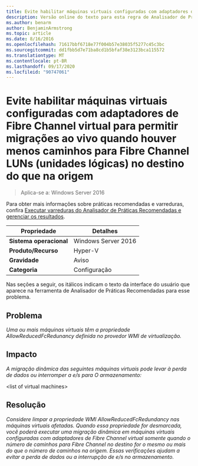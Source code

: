 ```yaml
---
title: Evite habilitar máquinas virtuais configuradas com adaptadores de Fibre Channel virtual para permitir migrações ao vivo quando houver menos caminhos para Fibre Channel LUNs (unidades lógicas) no destino do que na origem
description: Versão online do texto para esta regra de Analisador de Práticas Recomendadas.
ms.author: benarm
author: BenjaminArmstrong
ms.topic: article
ms.date: 8/16/2016
ms.openlocfilehash: 71617bbf6718e77f004b57e38035f5277c45c3bc
ms.sourcegitcommit: dd1fbb5d7e71ba8cd1b5bfaf38e3123bca115572
ms.translationtype: MT
ms.contentlocale: pt-BR
ms.lasthandoff: 09/17/2020
ms.locfileid: "90747061"
---
```

# <a name="avoid-enabling-virtual-machines-configured-with-virtual-fibre-channel-adapters-to-allow-live-migrations-when-there-are-fewer-paths-to-fibre-channel-logical-units-luns-on-the-destination-than-on-the-source"></a>Evite habilitar máquinas virtuais configuradas com adaptadores de Fibre Channel virtual para permitir migrações ao vivo quando houver menos caminhos para Fibre Channel LUNs (unidades lógicas) no destino do que na origem

>Aplica-se a: Windows Server 2016

Para obter mais informações sobre práticas recomendadas e varreduras, confira [Executar varreduras do Analisador de Práticas Recomendadas e gerenciar os resultados](https://go.microsoft.com/fwlink/p/?LinkID=223177).

|Propriedade|Detalhes|
|-|-|
|**Sistema operacional**|Windows Server 2016|
|**Produto/Recurso**|Hyper-V|
|**Gravidade**|Aviso|
|**Categoria**|Configuração|

Nas seções a seguir, os itálicos indicam o texto da interface do usuário que aparece na ferramenta de Analisador de Práticas Recomendadas para esse problema.

## <a name="issue"></a>**Problema**
*Uma ou mais máquinas virtuais têm a propriedade AllowReducedFcRedunancy definida no provedor WMI de virtualização.*

## <a name="impact"></a>**Impacto**
*A migração dinâmica das seguintes máquinas virtuais pode levar à perda de dados ou interromper a e/s para O armazenamento:*

\<list of virtual machines>

## <a name="resolution"></a>**Resolução**
*Considere limpar a propriedade WMI AllowReducedFcRedundancy nas máquinas virtuais afetadas. Quando essa propriedade for desmarcada, você poderá executar uma migração dinâmica em máquinas virtuais configuradas com adaptadores de Fibre Channel virtual somente quando o número de caminhos para Fibre Channel no destino for o mesmo ou mais do que o número de caminhos na origem. Essas verificações ajudam a evitar a perda de dados ou a interrupção de e/s no armazenamento.*